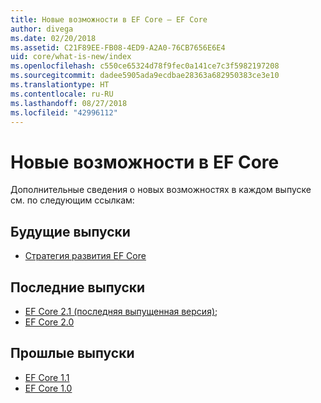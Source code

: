 ```yaml
---
title: Новые возможности в EF Core — EF Core
author: divega
ms.date: 02/20/2018
ms.assetid: C21F89EE-FB08-4ED9-A2A0-76CB7656E6E4
uid: core/what-is-new/index
ms.openlocfilehash: c550ce65324d78f9fec0a141ce7c3f5982197208
ms.sourcegitcommit: dadee5905ada9ecdbae28363a682950383ce3e10
ms.translationtype: HT
ms.contentlocale: ru-RU
ms.lasthandoff: 08/27/2018
ms.locfileid: "42996112"
---
```

# <a name="what-is-new-in-ef-core"></a>Новые возможности в EF Core

Дополнительные сведения о новых возможностях в каждом выпуске см. по следующим ссылкам:

## <a name="future-releases"></a>Будущие выпуски

- [Стратегия развития EF Core](xref:core/what-is-new/roadmap)

## <a name="recent-releases"></a>Последние выпуски

- [EF Core 2.1 (последняя выпущенная версия)](xref:core/what-is-new/ef-core-2.1);
- [EF Core 2.0](xref:core/what-is-new/ef-core-2.0)

## <a name="past-releases"></a>Прошлые выпуски

- [EF Core 1.1](xref:core/what-is-new/ef-core-1.1)
- [EF Core 1.0](xref:core/what-is-new/ef-core-1.0)
